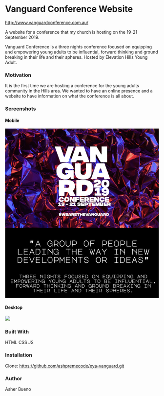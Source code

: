 # Vanguard Conference Website

http://www.vanguardconference.com.au/

A website for a conference that my church is hosting on the 19-21 September 2019.

Vanguard Conference is a three nights conference focused on equipping and empowering young adults to be influential, forward thinking and ground breaking in their life and their spheres. Hosted by Elevation Hills Young Adult.

### Motivation
It is the first time we are hosting a conference for the young adults community in the Hills area. We wanted to have an online presence and a website to have information on what the conference is all about.

### Screenshots

#### Mobile
![](https://github.com/ashpremecode/VanguardConference/blob/master/resources/img/screenshot1.png)

#### Desktop
![](https://github.com/ashpremecode/VanguardConference/blob/master/resources/img/screenshot2.png)

### Built With
HTML
CSS
JS

### Installation
Clone: https://github.com/ashpremecode/eya-vanguard.git

### Author
Asher Bueno
